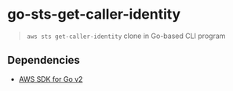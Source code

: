 # go-sts-get-caller-identity

> `aws sts get-caller-identity` clone in Go-based CLI program

## Dependencies

- [AWS SDK for Go v2](https://github.com/aws/aws-sdk-go-v2)